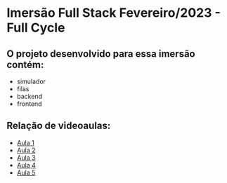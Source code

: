 # Imersão Full Stack Fevereiro/2023 - Full Cycle

## O projeto desenvolvido para essa imersão contém:

- simulador
- filas
- backend
- frontend

## Relação de videoaulas:

- [Aula 1](https://www.youtube.com/watch?v=8dWr9URvlW4)
- [Aula 2](https://www.youtube.com/watch?v=eEWP2us24SU)
- [Aula 3](https://www.youtube.com/watch?v=01Bimlbyeos)
- [Aula 4](https://www.youtube.com/watch?v=e1NXmR9wQhY)
- [Aula 5](https://www.youtube.com/watch?v=67kdOZZwWz4)
